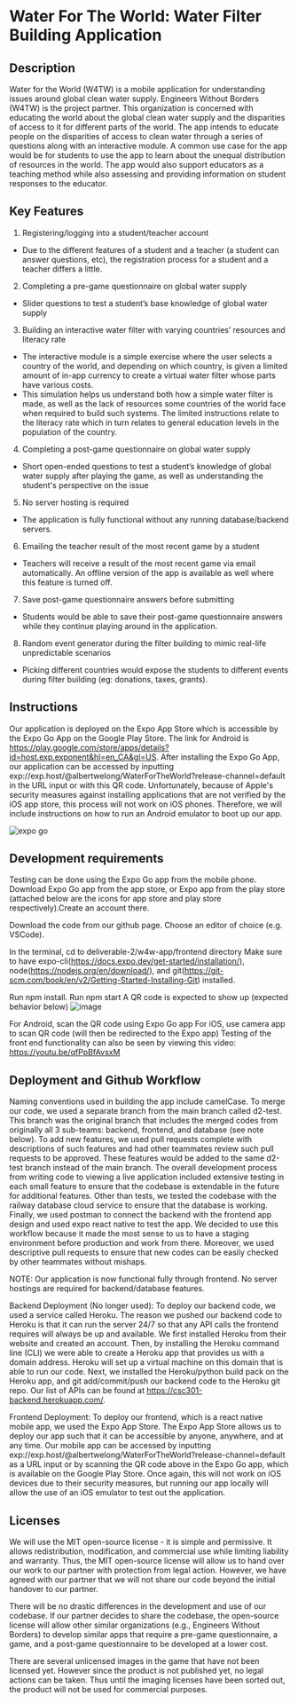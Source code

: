 # Water For The World: Water Filter Building Application

## Description 
Water for the World (W4TW) is a mobile application for understanding issues around global clean water supply. Engineers Without Borders (W4TW) is the project partner. This organization is concerned with educating the world about the global clean water supply and the disparities of access to it for different parts of the world. The app intends to educate people on the disparities of access to clean water through a series of questions along with an interactive module. A common use case for the app would be for students to use the app to learn about the unequal distribution of resources in the world. The app would also support educators as a teaching method while also assessing and providing information on student responses to the educator.

## Key Features
1. Registering/logging into a student/teacher account
 * Due to the different features of a student and a teacher (a student can answer questions, etc), the registration process for a student and a teacher differs a little.
2. Completing a pre-game questionnaire on global water supply
 * Slider questions to test a student’s base knowledge of global water supply
3. Building an interactive water filter with varying countries’ resources and literacy rate
 * The interactive module is a simple exercise where the user selects a country of the world, and depending on which country, is given a limited amount of in-app currency to create a virtual water filter whose parts have various costs. 
* This simulation helps us understand both how a simple water filter is made, as well as the lack of resources some countries of the world face when required to build such systems. The limited instructions relate to the literacy rate which in turn relates to general education levels in the population of the country.
4. Completing a post-game questionnaire on global water supply
* Short open-ended questions to test a student’s knowledge of global water supply after playing the game, as well as understanding the student's perspective on the issue
5. No server hosting is required
* The application is fully functional without any running database/backend servers.
6. Emailing the teacher result of the most recent game by a student
* Teachers will receive a result of the most recent game via email automatically. An offline version of the app is available as well where this feature is turned off.
7. Save post-game questionnaire answers before submitting
* Students would be able to save their post-game questionnaire answers while they continue playing around in the application.
8. Random event generator during the filter building to mimic real-life unpredictable scenarios
* Picking different countries would expose the students to different events during filter building (eg: donations, taxes, grants).

## Instructions
 Our application is deployed on the Expo App Store which is accessible by the Expo Go App on the Google Play Store. The link for Android is https://play.google.com/store/apps/details?id=host.exp.exponent&hl=en_CA&gl=US. After installing the Expo Go App, our application can be accessed by inputting exp://exp.host/@albertwelong/WaterForTheWorld?release-channel=default in the URL input or with this QR code. Unfortunately, because of Apple's security measures against installing applications that are not verified by the iOS app store, this process will not work on iOS phones. Therefore, we will include instructions on how to run an Android emulator to boot up our app.
 
 ![expo go](https://user-images.githubusercontent.com/78889780/224879826-f3f7919a-df38-4c0e-951f-6745184b4812.png)
 
 
## Development requirements
Testing can be done using the Expo Go app from the mobile phone. 
Download Expo Go app from the app store, or Expo app from the play store (attached below are the icons for app store and play store respectively).Create an account there.

Download the code from our github page. Choose an editor of choice (e.g. VSCode). 

In the terminal, cd to deliverable-2/w4w-app/frontend directory
Make sure to have expo-cli(https://docs.expo.dev/get-started/installation/), node(https://nodejs.org/en/download/), and git(https://git-scm.com/book/en/v2/Getting-Started-Installing-Git) installed.

Run npm install.
Run npm start
A QR code is expected to show up (expected behavior below)
![image](https://user-images.githubusercontent.com/57972170/225425500-aefa44ce-5a84-4348-865a-8491666466df.png)

For Android, scan the QR code using Expo Go app
For iOS, use camera app to scan QR code (will then be redirected to the Expo app)
Testing of the front end functionality can also be seen by viewing this video: https://youtu.be/qfPpBfAvsxM
 
## Deployment and Github Workflow
Naming conventions used in building the app include camelCase. To merge our code, we used a separate branch from the main branch called d2-test. This branch was the original branch that includes the merged codes from originally all 3 sub-teams: backend, frontend, and database (see note below). To add new features, we used pull requests complete with descriptions of such features and had other teammates review such pull requests to be approved. These features would be added to the same d2-test branch instead of the main branch. The overall development process from writing code to viewing a live application included extensive testing in each small feature to ensure that the codebase is extendable in the future for additional features. Other than tests, we tested the codebase with the railway database cloud service to ensure that the database is working. Finally, we used postman to connect the backend with the frontend app design and used expo react native to test the app. We decided to use this workflow because it made the most sense to us to have a staging environment before production and work from there. Moreover, we used descriptive pull requests to ensure that new codes can be easily checked by other teammates without mishaps.

NOTE: Our application is now functional fully through frontend. No server hostings are required for backend/database features.

Backend Deployment (No longer used): 
To deploy our backend code, we used a service called Heroku. The reason we pushed our backend code to Heroku is that it can run the server 24/7 so that any API calls the frontend requires will always be up and available. We first installed Heroku from their website and created an account. Then, by installing the Heroku command line (CLI) we were able to create a Heroku app that provides us with a domain address. Heroku will set up a virtual machine on this domain that is able to run our code. Next, we installed the Heroku/python build pack on the Heroku app, and git add/commit/push our backend code to the Heroku git repo. Our list of APIs can be found at https://csc301-backend.herokuapp.com/.

Frontend Deployment:
To deploy our frontend, which is a react native mobile app, we used the Expo App Store. The Expo App Store allows us to deploy our app such that it can be accessible by anyone, anywhere, and at any time. Our mobile app can be accessed by inputting exp://exp.host/@albertwelong/WaterForTheWorld?release-channel=default as a URL input or by scanning the QR code above in the Expo Go app, which is available on the Google Play Store. Once again, this will not work on iOS devices due to their security measures, but running our app locally will allow the use of an iOS emulator to test out the application.

## Licenses 

We will use the MIT open-source license - it is simple and permissive. It allows redistribution, modification, and commercial use while limiting liability and warranty. Thus, the MIT open-source license will allow us to hand over our work to our partner with protection from legal action. However, we have agreed with our partner that we will not share our code beyond the initial handover to our partner. 

There will be no drastic differences in the development and use of our codebase. If our partner decides to share the codebase, the open-source license will allow other similar organizations (e.g., Engineers Without Borders) to develop similar apps that require a pre-game questionnaire, a game, and a post-game questionnaire to be developed at a lower cost.

There are several unlicensed images in the game that have not been licensed yet. However since the product is not published yet, no legal actions can be taken. Thus until the imaging licenses have been sorted out, the product will not be used for commercial purposes. 

